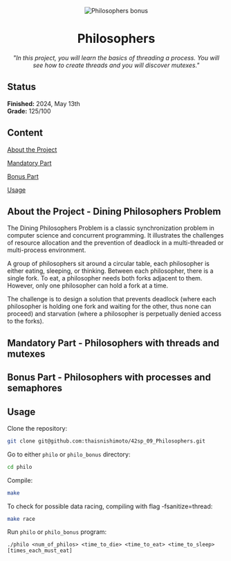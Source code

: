 <p align="center">
  <img src="https://github.com/thaisnishimoto/42-project-badges/blob/main/badges/philosophersm.png" alt="Philosophers bonus"/>
</p>

<h1 align=center>
	<b>Philosophers</b>
</h1>

<p align="center"><i>"In this project, you will learn the basics of threading a process. You will see how to create threads and you will discover mutexes."</i></p>  

<h2>
 Status
</h2>

**Finished:**  2024, May 13th <br>
**Grade:** 125/100

<h2>
Content
</h2>

[About the Project](https://github.com/thaisnishimoto/42sp_09_Philosophers?tab=readme-ov-file#about-the-project---dining-philosophers-problem)

[Mandatory Part](https://github.com/thaisnishimoto/42sp_09_Philosophers?tab=readme-ov-file#mandatory-part---philosophers-with-threads-and-mutexes)

[Bonus Part](https://github.com/thaisnishimoto/42sp_09_Philosophers?tab=readme-ov-file#bonus-part---philosophers-with-processes-and-semaphores)

[Usage](https://github.com/thaisnishimoto/42sp_09_Philosophers?tab=readme-ov-file#usage)

<h2>
About the Project - Dining Philosophers Problem
</h2>

The Dining Philosophers Problem is a classic synchronization problem in computer science and concurrent programming. It illustrates the challenges of resource allocation and the prevention of deadlock in a multi-threaded or multi-process environment. <br>

A group of philosophers sit around a circular table, each philosopher is either eating, sleeping, or thinking. Between each philosopher, there is a single fork. To eat, a philosopher needs both forks adjacent to them. However, only one philosopher can hold a fork at a time. <br>

The challenge is to design a solution that prevents deadlock (where each philosopher is holding one fork and waiting for the other, thus none can proceed) and starvation (where a philosopher is perpetually denied access to the forks). <br>

<h2>
Mandatory Part - Philosophers with threads and mutexes
</h2>

<h2>
Bonus Part - Philosophers with processes and semaphores
</h2>

<h2>
Usage
</h2>

Clone the repository:
```sh
git clone git@github.com:thaisnishimoto/42sp_09_Philosophers.git
```
Go to either `philo` or `philo_bonus` directory:
```sh
cd philo
```
Compile:
```sh
make
```
To check for possible data racing, compiling with flag -fsanitize=thread:
```sh
make race
```
Run `philo` or `philo_bonus` program:
```
./philo <num_of_philos> <time_to_die> <time_to_eat> <time_to_sleep> [times_each_must_eat]
```
